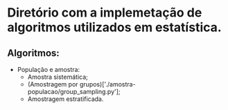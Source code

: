 # Diretório com a implemetação de algoritmos utilizados em estatística.

## Algoritmos:
  - População e amostra:
    - Amostra sistemática;
    - (Amostragem por grupos)['./amostra-populacao/group_sampling.py'];
    - Amostragem estratificada.

